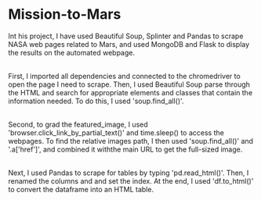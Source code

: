 # Mission-to-Mars
Int his project, I have used Beautiful Soup, Splinter and Pandas to scrape NASA web pages related to Mars, and used MongoDB and Flask to display the results on the automated webpage.

<br />First, I imported all dependencies and connected to the chromedriver to open the page I need to scrape. Then, I used Beautiful Soup parse through the HTML and search for appropriate elements and classes that contain the information needed. To do this, I used 'soup.find_all()'. 

<br />Second, to grad the featured_image, I used 'browser.click_link_by_partial_text()' and time.sleep() to access the webpages. To find the relative images path, I then used 'soup.find_all()' and '.a['href']', and combined it withthe main URL to get the full-sized image.

<br />Next, I used Pandas to scrape for tables by typing 'pd.read_html()'. Then, I renamed the columns and and set the index. At the end, I used 'df.to_html()' to convert the dataframe into an HTML table.
